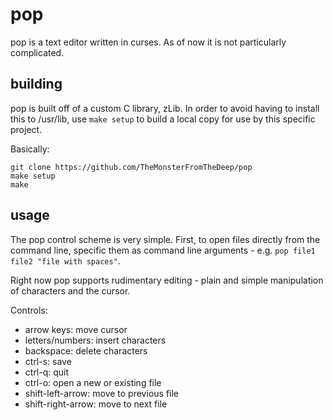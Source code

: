 # pop
pop is a text editor written in curses. As of now it is not particularly complicated.

## building
pop is built off of a custom C library, zLib. In order to avoid having to install this to /usr/lib, use `make setup` to build a local copy for use by this specific project.

Basically:
```
git clone https://github.com/TheMonsterFromTheDeep/pop
make setup
make
```
## usage
The pop control scheme is very simple. First, to open files directly from the command line, specific them as command line arguments - e.g. `pop file1 file2 "file with spaces"`.

Right now pop supports rudimentary editing - plain and simple manipulation of characters and the cursor.

Controls:
* arrow keys: move cursor
* letters/numbers: insert characters
* backspace: delete characters
* ctrl-s: save
* ctrl-q: quit
* ctrl-o: open a new or existing file
* shift-left-arrow: move to previous file
* shift-right-arrow: move to next file
